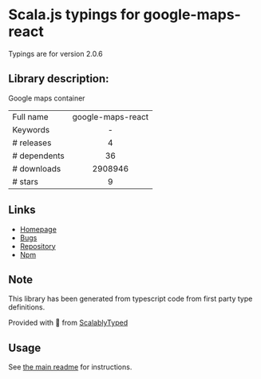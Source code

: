 
# Scala.js typings for google-maps-react

Typings are for version 2.0.6

## Library description:
Google maps container

|                    |                 |
| ------------------ | :-------------: |
| Full name          | google-maps-react |
| Keywords           | - |
| # releases         | 4 |
| # dependents       | 36 |
| # downloads        | 2908946 |
| # stars            | 9 |

## Links
- [Homepage](https://github.com/fullstackreact/google-maps-react#readme)
- [Bugs](https://github.com/fullstackreact/google-maps-react/issues)
- [Repository](https://github.com/fullstackreact/google-maps-react)
- [Npm](https://www.npmjs.com/package/google-maps-react)
    


## Note
This library has been generated from typescript code from first party type definitions.

Provided with :purple_heart: from [ScalablyTyped](https://github.com/oyvindberg/ScalablyTyped)

## Usage
See [the main readme](../../readme.md) for instructions.


